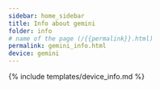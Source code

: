 ```yaml
---
sidebar: home_sidebar
title: Info about gemini
folder: info
# name of the page (/{{permalink}}.html)
permalink: gemini_info.html
device: gemini
---
```

{% include templates/device_info.md %}
